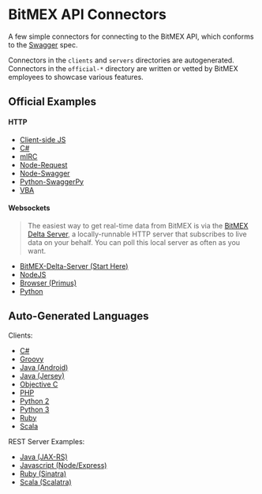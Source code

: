 BitMEX API Connectors
=====================

A few simple connectors for connecting to the BitMEX API, which conforms to the
[Swagger](https://github.com/wordnik/swagger-spec/blob/master/versions/1.2.md) spec.

Connectors in the `clients` and `servers` directories are autogenerated. Connectors in the `official-*` directory
are written or vetted by BitMEX employees to showcase various features.

Official Examples
-----------------

#### HTTP

* [Client-side JS](/official-http/client-js)
* [C#](/official-http/csharp)
* [mIRC](/official-http/mirc)
* [Node-Request](/official-http/node-request)
* [Node-Swagger](/official-http/node-swagger)
* [Python-SwaggerPy](/official-http/python-swaggerpy)
* [VBA](/official-http/vba)

#### Websockets

> The easiest way to get real-time data from BitMEX is via the
[BitMEX Delta Server](/official-ws/delta-server), a locally-runnable
HTTP server that subscribes to live data on your behalf.
You can poll this local server as often as you want.

* [BitMEX-Delta-Server (Start Here)](/official-ws/delta-server)
* [NodeJS](/official-ws/nodejs)
* [Browser (Primus)](/official-ws/browser-primus)
* [Python](/official-ws/python)

Auto-Generated Languages
------------------------

Clients:

* [C#](/clients/csharp)
* [Groovy](/clients/groovy)
* [Java (Android)](/clients/java/android)
* [Java (Jersey)](/clients/java/jersey)
* [Objective C](/clients/objc)
* [PHP](/clients/php)
* [Python 2](/clients/python)
* [Python 3](/clients/python3)
* [Ruby](/clients/ruby)
* [Scala](/clients/scala)

REST Server Examples:

* [Java (JAX-RS)](/servers/jax-rs)
* [Javascript (Node/Express)](/servers/node)
* [Ruby (Sinatra)](/servers/sinatra)
* [Scala (Scalatra)](/servers/scalatra)


